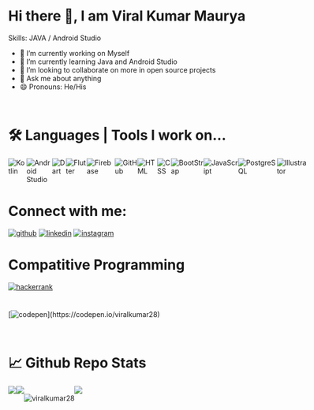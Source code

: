 <h1> Hi there 👋, I am Viral Kumar Maurya</h1>

Skills: JAVA / Android Studio

- 🔭 I’m currently working on Myself 
- 🌱 I’m currently learning Java and Android Studio 
- 👯 I’m looking to collaborate on more in open source projects 
- 💬 Ask me about anything 
- 😄 Pronouns: He/His 



<br><h1>🛠️ Languages | Tools I work on...</h1>
<div style="display:flex;">
 <a><img height="48" src="https://raw.githubusercontent.com/github/explore/80688e429a7d4ef2fca1e82350fe8e3517d3494d/topics/java/java.png" alt="java"></a>
 <a><img height="48" src="https://www.pngix.com/pngfile/middle/213-2134143_kotlin-logo-png-transparent-kotlin-logo-png-png.png" alt="Kotlin"></a>
 <a><img height="48" src="https://1.bp.blogspot.com/-LgTa-xDiknI/X4EflN56boI/AAAAAAAAPuk/24YyKnqiGkwRS9-_9suPKkfsAwO4wHYEgCLcBGAsYHQ/s0/image9.png" alt="Android Studio"></a>
 <a><img height="48" src="https://upload.wikimedia.org/wikipedia/commons/7/7e/Dart-logo.png" alt="Dart"></a>
 <a><img height="48" src="https://miro.medium.com/max/1000/1*ilC2Aqp5sZd1wi0CopD1Hw.png" alt="Flutter"></a>
 <a><img height="48" src="https://img.icons8.com/color/452/firebase.png" alt="Firebase"></a>
 <a><img height="48" src="http://pngimg.com/uploads/github/github_PNG40.png" alt="GitHub"></a>
 <a><img height="48" src="https://cdn.worldvectorlogo.com/logos/html5-1.svg" alt="HTML"></a>
 <a><img height="48" src="https://upload.wikimedia.org/wikipedia/commons/thumb/d/d5/CSS3_logo_and_wordmark.svg/1200px-CSS3_logo_and_wordmark.svg.png" alt="CSS"></a>
 <a><img height="48" src="https://brandslogos.com/wp-content/uploads/thumbs/bootstrap-logo-vector.svg" alt="BootStrap"></a>
 <a><img height="48" src="https://upload.wikimedia.org/wikipedia/commons/thumb/9/99/Unofficial_JavaScript_logo_2.svg/1200px-Unofficial_JavaScript_logo_2.svg.png" alt="JavaScript"></a>
 <a><img height="48" src="https://upload.wikimedia.org/wikipedia/commons/2/29/Postgresql_elephant.svg" alt="PostgreSQL"></a>
 <a><img height="48" src="https://cadcreations.co.ke/wp-content/uploads/Adobe_Illustrator_CC_icon1200px.png" alt="Illustrator"></a>
 </div> 

<h1> Connect with me: </h1>

[<img src='https://cdn.jsdelivr.net/npm/simple-icons@3.0.1/icons/github.svg' alt='github' height='40'>](https://github.com/viralkumar28)  [<img src='https://cdn.jsdelivr.net/npm/simple-icons@3.0.1/icons/linkedin.svg' alt='linkedin' height='40'>](https://www.linkedin.com/in/vk28)  [<img src='https://cdn.jsdelivr.net/npm/simple-icons@3.0.1/icons/instagram.svg' alt='instagram' height='40'>](https://www.instagram.com/viralkumar01/)  

<h1>Compatitive Programming</h1>

[<img src='https://cdn.jsdelivr.net/npm/simple-icons@3.0.1/icons/hackerrank.svg' alt='hackerrank' height='40'>](https://www.hackerrank.com/viralkumarmaurya) 

<h1> </h1>
[<img src='https://cpwebassets.codepen.io/assets/social/facebook-default-05cf522ae1d4c215ae0f09d866d97413a2204b6c9339c6e7a1b96ab1d4a7340f.png' alt='codepen' height='40'>](https://codepen.io/viralkumar28)

<br><h1>📈 Github Repo Stats</h1>
<div style="display:flex;">
<img src="https://github-readme-stats.vercel.app/api?username=viralkumar28&&show_icons=true&title_color=ffffff&icon_color=bb2acf&text_color=daf7dc&bg_color=151515">
<img align="left" src="https://github-readme-stats.vercel.app/api/top-langs/?username=viralkumar28&layout=compact&bg_color=171717&text_color=ffffff&icon_color=71E8F1" />
 <p><img align="center" src="https://github-readme-streak-stats.herokuapp.com/?user=viralkumar28&" alt="viralkumar28" /></p>
<img align="right" src="https://komarev.com/ghpvc/?username=viralkumar28" />
</div>
